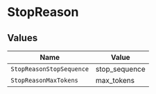 # StopReason


## Values

| Name                     | Value                    |
| ------------------------ | ------------------------ |
| `StopReasonStopSequence` | stop_sequence            |
| `StopReasonMaxTokens`    | max_tokens               |